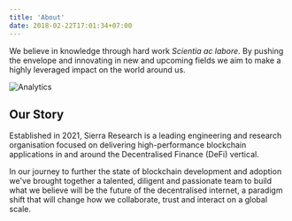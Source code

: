 ```yaml
---
title: 'About'
date: 2018-02-22T17:01:34+07:00
---
```


We believe in knowledge through hard work _Scientia ac labore_. By pushing the envelope and innovating in new and upcoming fields we aim to make a highly leveraged impact on the world around us.

![Analytics](https://source.unsplash.com/hpjSkU2UYSU)



## Our Story

Established in 2021, Sierra Research is a leading  engineering and research organisation focused on delivering high-performance blockchain applications in and around the Decentralised Finance (DeFi) vertical.

In our journey to further the state of blockchain development and adoption we've brought together a talented, diligent and passionate team to build what we believe will be the future of the decentralised internet, a paradigm shift that will change how we collaborate, trust and interact on a global scale.